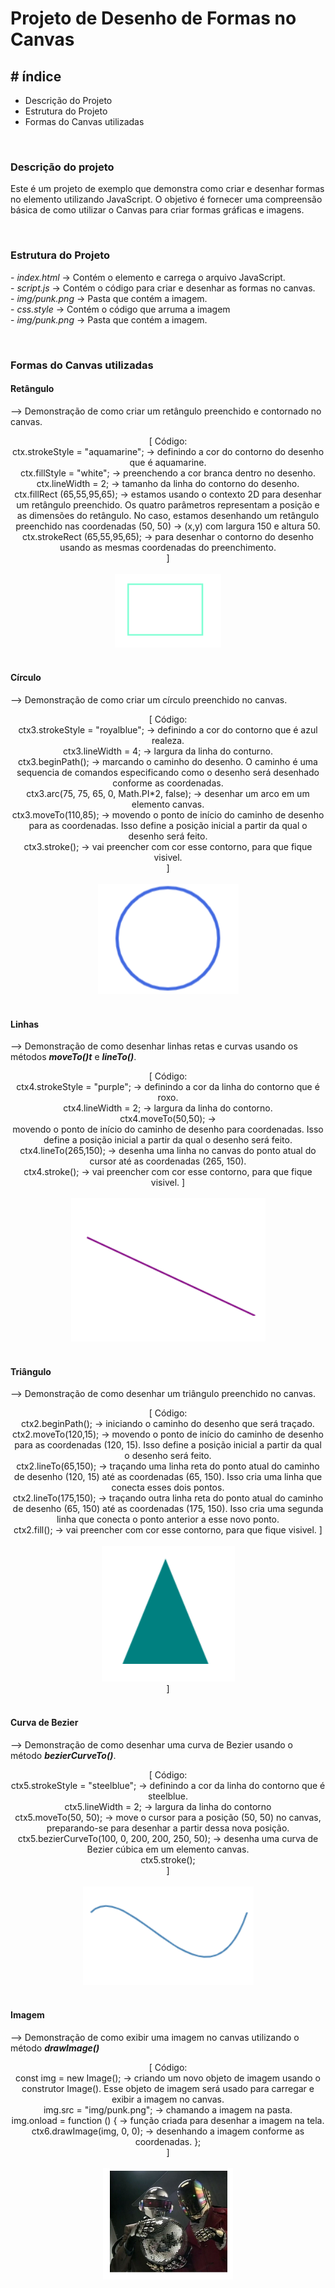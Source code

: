 <h1> Projeto de Desenho de Formas no Canvas </h1>

<h2> # índice </h2>
<ul>
  <li>Descrição do Projeto</li>
  <li>Estrutura do Projeto</li>
  <li>Formas do Canvas utilizadas</li>
</ul>

<br>

<h3> Descrição do projeto </h3>
 <p> Este é um projeto de exemplo que demonstra como criar e desenhar formas no elemento <em><strong><canvas></strong></em>  utilizando JavaScript. O objetivo é fornecer uma compreensão básica de como utilizar o Canvas para criar formas gráficas e imagens. </p>
  
  <br>
  
<h3> Estrutura do Projeto </h3>
  <p> 
   - <em>index.html</em> -> Contém o elemento <canvas> e carrega o arquivo JavaScript. <br>
   - <em>script.js</em> -> Contém o código para criar e desenhar as formas no canvas. <br>
   - <em>img/punk.png</em> -> Pasta que contém a imagem. <br>
   - <em>css.style</em> -> Contém o código que arruma a imagem <br>
   - <em>img/punk.png</em> -> Pasta que contém a imagem. 
  </p>
  
  <br>

<h3> Formas do Canvas utilizadas </h3>
<p>  <p> <h4>Retângulo</h4> --> Demonstração de como criar um retângulo preenchido e contornado no canvas.</p>
 <center> 
[ Código: <br>
ctx.strokeStyle = "aquamarine"; -> definindo a cor do contorno do desenho que é aquamarine. <br>
ctx.fillStyle = "white"; -> preenchendo a cor branca dentro no desenho. <br>
ctx.lineWidth = 2; -> tamanho da linha do contorno do desenho. <br>
ctx.fillRect (65,55,95,65); ->  estamos usando o contexto 2D para desenhar um retângulo preenchido. Os quatro parâmetros representam a posição e as dimensões do retângulo. No caso, estamos desenhando um retângulo preenchido nas coordenadas (50, 50) -> (x,y) com largura 150 e altura 50. <br>
ctx.strokeRect (65,55,95,65); -> para desenhar o contorno do desenho usando as mesmas coordenadas do preenchimento. <br>
] <br><br>
  <img src="img/retangulo.png" alt="retangulo"></center>
  <br></p>

<p> <p><h4>Círculo</h4> --> Demonstração de como criar um círculo preenchido no canvas.</p>
   <center>
[ Código: <br> 
ctx3.strokeStyle = "royalblue"; -> definindo a cor do contorno que é azul realeza. <br>
ctx3.lineWidth = 4; -> largura da linha do conturno. <br>
ctx3.beginPath(); -> marcando o caminho do desenho. O caminho é uma sequencia de comandos especificando como o desenho será desenhado conforme as coordenadas. <br>
ctx3.arc(75, 75, 65, 0, Math.PI*2, false); -> desenhar um arco em um elemento canvas. <br>
ctx3.moveTo(110,85); -> movendo o ponto de início do caminho de desenho para as coordenadas. Isso define a posição inicial a partir da qual o desenho será feito. <br>
ctx3.stroke(); -> vai preencher com cor esse contorno, para que fique visivel. <br>
 ] <br><br>
     <img src="img/circulo.png" alt="circulo"></center>
  <br></p>
  
  
 <p> <p><h4>Linhas</h4> --> Demonstração de como desenhar linhas retas e curvas usando os métodos <em><strong>moveTo()t</strong></em> e <em><strong>lineTo()</strong></em>.</p>
   <center> 
[ Código: <br> 
ctx4.strokeStyle = "purple"; -> definindo a cor da linha do contorno que é roxo. <br>
ctx4.lineWidth = 2; -> largura da linha do contorno. <br>
ctx4.moveTo(50,50); -> <br> movendo o ponto de início do caminho de desenho para coordenadas. Isso define a posição inicial a partir da qual o desenho será feito.
ctx4.lineTo(265,150); -> desenha uma linha no canvas do ponto atual do cursor até as coordenadas (265, 150). <br>
ctx4.stroke(); -> vai preencher com cor esse contorno, para que fique visivel.
] <br><br>
  <img src="img/reta.png" alt="reta"></center>
  <br></p>
  
  
<p><p><h4>Triângulo</h4> --> Demonstração de como desenhar um triângulo preenchido no canvas.</p> 
   <center>
[ Código: <br> ctx2.beginPath(); -> iniciando o caminho do desenho que será traçado. <br>
ctx2.moveTo(120,15); -> movendo o ponto de início do caminho de desenho para as coordenadas (120, 15). Isso define a posição inicial a partir da qual o desenho será feito. <br>
ctx2.lineTo(65,150); -> traçando uma linha reta do ponto atual do caminho de desenho (120, 15) até as coordenadas (65, 150). Isso cria uma linha que conecta esses dois pontos. <br>
ctx2.lineTo(175,150); -> traçando outra linha reta do ponto atual do caminho de desenho (65, 150) até as coordenadas (175, 150). Isso cria uma segunda linha que conecta o ponto anterior a esse novo ponto. <br>
ctx2.fill(); -> vai preencher com cor esse contorno, para que fique visivel. 
] <br><br> 
  <img src="img/triangulo.png" alt="triangulo"> <br> ]<br> </center>
  <br></p>
  
<p><p><h4>Curva de Bezier</h4> --> Demonstração de como desenhar uma curva de Bezier usando o método  <em><strong>bezierCurveTo()</strong></em>.</p>
   <center>
[ Código: <br> ctx5.strokeStyle = "steelblue"; -> definindo a cor da linha do contorno que é steelblue. <br>
ctx5.lineWidth = 2; -> largura da linha do contorno <br>
ctx5.moveTo(50, 50); -> move o cursor para a posição (50, 50) no canvas, preparando-se para desenhar a partir dessa nova posição. <br>
ctx5.bezierCurveTo(100, 0, 200, 200, 250, 50); ->  desenha uma curva de Bezier cúbica em um elemento canvas. <br>
ctx5.stroke(); <br> 
] <br><br>
  <img src="img/curva.png" alt="curva"></center>
  <br></p>
  
<p><p><h4>Imagem</h4> --> Demonstração de como exibir uma imagem no canvas utilizando o método  <em><strong>drawImage()</strong></em></p>
   <center> 
[ Código: <br> const img = new Image(); ->  criando um novo objeto de imagem usando o construtor Image(). Esse objeto de imagem será usado para carregar e exibir a imagem no canvas. <br>
img.src = "img/punk.png"; -> chamando a imagem na pasta. <br>
img.onload = function () { -> função criada para desenhar a imagem na tela. <br>
  ctx6.drawImage(img, 0, 0); -> desenhando a imagem conforme as coordenadas.
}; <br> 
] <br><br>
  <img src="img/imagem.png" alt="imagem"></center>
  <br></p>
  




